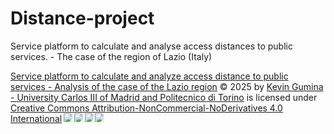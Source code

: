 # Distance-project
Service platform to calculate and analyse access distances to public services. - The case of the region of Lazio (Italy)

<a href="https://github.com/keving-ing/Distance-project/tree/main/REPORT">Service platform to calculate and analyze access distance to public services - Analysis of the case of the Lazio region</a> © 2025 by <a href="www.linkedin.com/in/kevin-gumina">Kevin Gumina - University Carlos III of Madrid and Politecnico di Torino</a> is licensed under <a href="https://creativecommons.org/licenses/by-nc-nd/4.0/">Creative Commons Attribution-NonCommercial-NoDerivatives 4.0 International</a><img src="https://mirrors.creativecommons.org/presskit/icons/cc.svg" style="max-width: 1em;max-height:1em;margin-left: .2em;"><img src="https://mirrors.creativecommons.org/presskit/icons/by.svg" style="max-width: 1em;max-height:1em;margin-left: .2em;"><img src="https://mirrors.creativecommons.org/presskit/icons/nc.svg" style="max-width: 1em;max-height:1em;margin-left: .2em;"><img src="https://mirrors.creativecommons.org/presskit/icons/nd.svg" style="max-width: 1em;max-height:1em;margin-left: .2em;">
